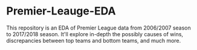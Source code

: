 # Premier-Leauge-EDA
This repository is an EDA of Premier League data from 2006/2007 season to 2017/2018 season. It'll explore in-depth the possibly causes of wins, discrepancies between top teams and bottom teams, and much more. 
